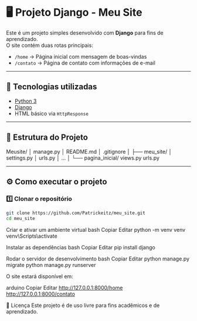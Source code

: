 # 🖥️ Projeto Django - Meu Site

Este é um projeto simples desenvolvido com **Django** para fins de aprendizado.  
O site contém duas rotas principais:

- `/home` → Página inicial com mensagem de boas-vindas
- `/contato` → Página de contato com informações de e-mail

---

## 🚀 Tecnologias utilizadas

- [Python 3](https://www.python.org/)
- [Django](https://www.djangoproject.com/)
- HTML básico via `HttpResponse`

---

## 📂 Estrutura do Projeto

Meusite/
│ manage.py
│ README.md
│ .gitignore
│
├── meu_site/
│ settings.py
│ urls.py
│ ...
│
└── pagina_inicial/
views.py
urls.py

---

## ⚙️ Como executar o projeto

### 1️⃣ Clonar o repositório

```bash
git clone https://github.com/Patrickeitz/meu_site.git
cd meu_site

```

Criar e ativar um ambiente virtual
bash
Copiar
Editar
python -m venv venv
venv\Scripts\activate

Instalar as dependências
bash
Copiar
Editar
pip install django

Rodar o servidor de desenvolvimento
bash
Copiar
Editar
python manage.py migrate
python manage.py runserver

O site estará disponível em:

arduino
Copiar
Editar
http://127.0.0.1:8000/home
http://127.0.0.1:8000/contato

📄 Licença
Este projeto é de uso livre para fins acadêmicos e de aprendizado.
